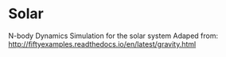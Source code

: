 # Solar
N-body Dynamics Simulation for the solar system
Adaped from: http://fiftyexamples.readthedocs.io/en/latest/gravity.html
